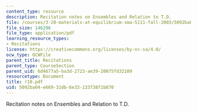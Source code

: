 ```yaml
---
content_type: resource
description: Recitation notes on Ensembles and Relation to T.D.
file: /courses/3-20-materials-at-equilibrium-sma-5111-fall-2003/5092ba04e66931db6e33133738f1b870_r10.pdf
file_size: 146296
file_type: application/pdf
learning_resource_types:
- Recitations
license: https://creativecommons.org/licenses/by-nc-sa/4.0/
ocw_type: OCWFile
parent_title: Recitations
parent_type: CourseSection
parent_uid: 6d4677a5-ba3d-2723-ae39-20075fd32109
resourcetype: Document
title: r10.pdf
uid: 5092ba04-e669-31db-6e33-133738f1b870
---
```

Recitation notes on Ensembles and Relation to T.D.